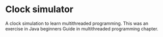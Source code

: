 # Clock simulator
A clock simulation to learn multithreaded programming. This was an exercise in Java beginners Guide in multithreaded programming chapter.

